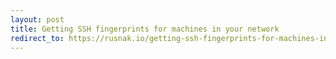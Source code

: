 ```yaml
---
layout: post
title: Getting SSH fingerprints for machines in your network
redirect_to: https://rusnak.io/getting-ssh-fingerprints-for-machines-in-your-network/
---
```

